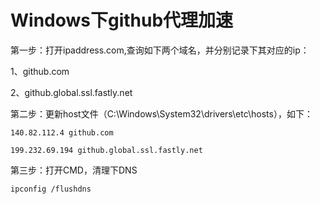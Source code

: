 # Windows下github代理加速

第一步：打开ipaddress.com,查询如下两个域名，并分别记录下其对应的ip：

1、github.com

2、github.global.ssl.fastly.net

第二步：更新host文件（C:\Windows\System32\drivers\etc\hosts），如下：
```shell
140.82.112.4 github.com

199.232.69.194 github.global.ssl.fastly.net
```

第三步：打开CMD，清理下DNS
```shell
ipconfig /flushdns
```